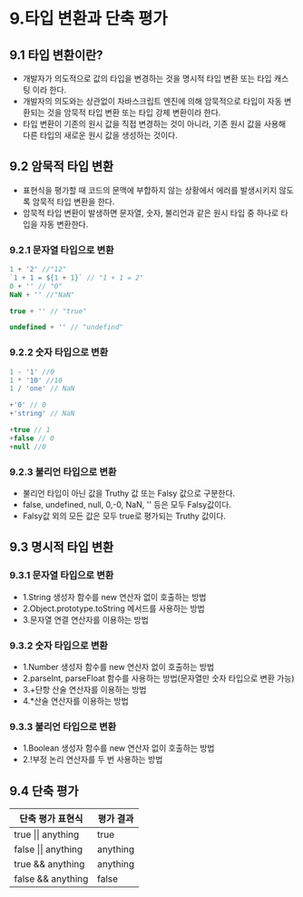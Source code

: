 # 9.타입 변환과 단축 평가

## 9.1 타입 변환이란?
- 개발자가 의도적으로 값의 타입을 변경하는 것을 명시적 타입 변환 또는 타입 캐스팅 이라 한다.
- 개발자의 의도와는 상관없이 자바스크립트 엔진에 의해 암묵적으로 타입이 자동 변환되는 것을 암묵적 타입 변환 또는 타입 강제 변환이라 한다.
- 타입 변환이 기존의 원시 값을 직접 변경하는 것이 아니라, 기존 원시 값을 사용해 다른 타입의 새로운 원시 값을 생성하는 것이다.

## 9.2 암묵적 타입 변환
- 표현식을 평가할 때 코드의 문맥에 부합하지 않는 상황에서 에러를 발생시키지 않도록 암묵적 타입 변환을 한다.
- 암묵적 타입 변환이 발생하면 문자열, 숫자, 불리언과 같은 원시 타입 중 하나로 타입을 자동 변환한다.

### 9.2.1 문자열 타입으로 변환
```js
1 + '2' //"12"
`1 + 1 = ${1 + 1}` // "1 + 1 = 2"
0 + '' // "0"
NaN + '' //"NaN"

true + '' // "true"

undefined + '' // "undefind"
```

### 9.2.2 숫자 타입으로 변환
```js
1 - '1' //0
1 * '10' //10
1 / 'one' // NaN

+'0' // 0
+'string' // NaN

+true // 1
+false // 0
+null //0
```
### 9.2.3 불리언 타입으로 변환
- 불리언 타입이 아닌 값을 Truthy 값 또는 Falsy 값으로 구분한다.
- false, undefined, null, 0,-0, NaN, '' 등은 모두 Falsy값이다.
- Falsy값 외의 모든 값은 모두 true로 평가되는 Truthy 값이다.

## 9.3 명시적 타입 변환
### 9.3.1 문자열 타입으로 변환
- 1.String 생성자 함수를 new 연산자 없이 호출하는 방법
- 2.Object.prototype.toString 메서드를 사용하는 방법
- 3.문자열 연결 연산자를 이용하는 방법
### 9.3.2 숫자 타입으로 변환
- 1.Number 생성자 함수를 new 연산자 없이 호출하는 방법
- 2.parseInt, parseFloat 함수를 사용하는 방법(문자열만 숫자 타입으로 변환 가능)
- 3.+단항 산술 연산자를 이용하는 방법
- 4.*산술 연산자를 이용하는 방법
### 9.3.3 불리언 타입으로 변환
- 1.Boolean 생성자 함수를 new 연산자 없이 호출하는 방법
- 2.!부정 논리 연산자를 두 번 사용하는 방법

## 9.4 단축 평가
| 단축 평가 표현식 | 평가 결과 |
|---|---|
| true \|\| anything | true |
| false \|\| anything | anything |
| true \&\& anything | anything |
| false \&\& anything | false |

